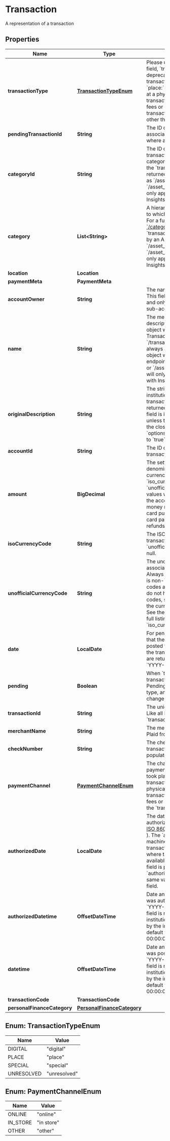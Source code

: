 

# Transaction

A representation of a transaction

## Properties

| Name | Type | Description | Notes |
|------------ | ------------- | ------------- | -------------|
|**transactionType** | [**TransactionTypeEnum**](#TransactionTypeEnum) | Please use the &#x60;payment_channel&#x60; field, &#x60;transaction_type&#x60; will be deprecated in the future.  &#x60;digital:&#x60; transactions that took place online.  &#x60;place:&#x60; transactions that were made at a physical location.  &#x60;special:&#x60; transactions that relate to banks, e.g. fees or deposits.  &#x60;unresolved:&#x60; transactions that do not fit into the other three types.  |  [optional] |
|**pendingTransactionId** | **String** | The ID of a posted transaction&#39;s associated pending transaction, where applicable. |  |
|**categoryId** | **String** | The ID of the category to which this transaction belongs. For a full list of categories, see [&#x60;/categories/get&#x60;](https://plaid.com/docs/api/products/#categoriesget).  If the &#x60;transactions&#x60; object was returned by an Assets endpoint such as &#x60;/asset_report/get/&#x60; or &#x60;/asset_report/pdf/get&#x60;, this field will only appear in an Asset Report with Insights. |  |
|**category** | **List&lt;String&gt;** | A hierarchical array of the categories to which this transaction belongs. For a full list of categories, see [&#x60;/categories/get&#x60;](https://plaid.com/docs/api/products/#categoriesget).  If the &#x60;transactions&#x60; object was returned by an Assets endpoint such as &#x60;/asset_report/get/&#x60; or &#x60;/asset_report/pdf/get&#x60;, this field will only appear in an Asset Report with Insights. |  |
|**location** | **Location** |  |  |
|**paymentMeta** | **PaymentMeta** |  |  |
|**accountOwner** | **String** | The name of the account owner. This field is not typically populated and only relevant when dealing with sub-accounts. |  |
|**name** | **String** | The merchant name or transaction description.  If the &#x60;transactions&#x60; object was returned by a Transactions endpoint such as &#x60;/transactions/get&#x60;, this field will always appear. If the &#x60;transactions&#x60; object was returned by an Assets endpoint such as &#x60;/asset_report/get/&#x60; or &#x60;/asset_report/pdf/get&#x60;, this field will only appear in an Asset Report with Insights. |  |
|**originalDescription** | **String** | The string returned by the financial institution to describe the transaction. For transactions returned by &#x60;/transactions/get&#x60;, this field is in beta and will be omitted unless the client is both enrolled in the closed beta program and has set &#x60;options.include_original_description&#x60; to &#x60;true&#x60;. |  [optional] |
|**accountId** | **String** | The ID of the account in which this transaction occurred. |  |
|**amount** | **BigDecimal** | The settled value of the transaction, denominated in the account&#39;s currency, as stated in &#x60;iso_currency_code&#x60; or &#x60;unofficial_currency_code&#x60;. Positive values when money moves out of the account; negative values when money moves in. For example, debit card purchases are positive; credit card payments, direct deposits, and refunds are negative. |  |
|**isoCurrencyCode** | **String** | The ISO-4217 currency code of the transaction. Always &#x60;null&#x60; if &#x60;unofficial_currency_code&#x60; is non-null. |  |
|**unofficialCurrencyCode** | **String** | The unofficial currency code associated with the transaction. Always &#x60;null&#x60; if &#x60;iso_currency_code&#x60; is non-&#x60;null&#x60;. Unofficial currency codes are used for currencies that do not have official ISO currency codes, such as cryptocurrencies and the currencies of certain countries.  See the [currency code schema](https://plaid.com/docs/api/accounts#currency-code-schema) for a full listing of supported &#x60;iso_currency_code&#x60;s. |  |
|**date** | **LocalDate** | For pending transactions, the date that the transaction occurred; for posted transactions, the date that the transaction posted. Both dates are returned in an [ISO 8601](https://wikipedia.org/wiki/ISO_8601) format ( &#x60;YYYY-MM-DD&#x60; ). |  |
|**pending** | **Boolean** | When &#x60;true&#x60;, identifies the transaction as pending or unsettled. Pending transaction details (name, type, amount, category ID) may change before they are settled. |  |
|**transactionId** | **String** | The unique ID of the transaction. Like all Plaid identifiers, the &#x60;transaction_id&#x60; is case sensitive. |  |
|**merchantName** | **String** | The merchant name, as extracted by Plaid from the &#x60;name&#x60; field. |  [optional] |
|**checkNumber** | **String** | The check number of the transaction. This field is only populated for check transactions. |  [optional] |
|**paymentChannel** | [**PaymentChannelEnum**](#PaymentChannelEnum) | The channel used to make a payment. &#x60;online:&#x60; transactions that took place online.  &#x60;in store:&#x60; transactions that were made at a physical location.  &#x60;other:&#x60; transactions that relate to banks, e.g. fees or deposits.  This field replaces the &#x60;transaction_type&#x60; field.  |  |
|**authorizedDate** | **LocalDate** | The date that the transaction was authorized. Dates are returned in an [ISO 8601](https://wikipedia.org/wiki/ISO_8601) format ( &#x60;YYYY-MM-DD&#x60; ). The &#x60;authorized_date&#x60; field uses machine learning to determine a transaction date for transactions where the &#x60;date_transacted&#x60; is not available. If the &#x60;date_transacted&#x60; field is present and not &#x60;null&#x60;, the &#x60;authorized_date&#x60; field will have the same value as the &#x60;date_transacted&#x60; field. |  |
|**authorizedDatetime** | **OffsetDateTime** | Date and time when a transaction was authorized in [ISO 8601](https://wikipedia.org/wiki/ISO_8601) format ( &#x60;YYYY-MM-DDTHH:mm:ssZ&#x60; ).  This field is returned for select financial institutions and comes as provided by the institution. It may contain default time values (such as 00:00:00). |  |
|**datetime** | **OffsetDateTime** | Date and time when a transaction was posted in [ISO 8601](https://wikipedia.org/wiki/ISO_8601) format ( &#x60;YYYY-MM-DDTHH:mm:ssZ&#x60; ).  This field is returned for select financial institutions and comes as provided by the institution. It may contain default time values (such as 00:00:00). |  |
|**transactionCode** | **TransactionCode** |  |  |
|**personalFinanceCategory** | [**PersonalFinanceCategory**](PersonalFinanceCategory.md) |  |  [optional] |



## Enum: TransactionTypeEnum

| Name | Value |
|---- | -----|
| DIGITAL | &quot;digital&quot; |
| PLACE | &quot;place&quot; |
| SPECIAL | &quot;special&quot; |
| UNRESOLVED | &quot;unresolved&quot; |



## Enum: PaymentChannelEnum

| Name | Value |
|---- | -----|
| ONLINE | &quot;online&quot; |
| IN_STORE | &quot;in store&quot; |
| OTHER | &quot;other&quot; |



